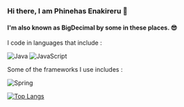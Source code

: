 ### Hi there, I am Phinehas Enakireru 👋

#### I'm also known as BigDecimal by some in these places. 😎

I code in languages that include :

![Java](https://img.shields.io/badge/java-%23ED8B00.svg?style=plastic&logo=java&logoColor=white) ![JavaScript](https://img.shields.io/badge/javascript-%23323330.svg?style=plastic&logo=javascript&logoColor=%23F7DF1E)

Some of the frameworks I use includes :

![Spring](https://img.shields.io/badge/spring-%236DB33F.svg?style=plastic&logo=spring&logoColor=white)

[![Top Langs](https://github-readme-stats.vercel.app/api/top-langs/?username=Phinehas-1)](https://github.com/anuraghazra/github-readme-stats)


